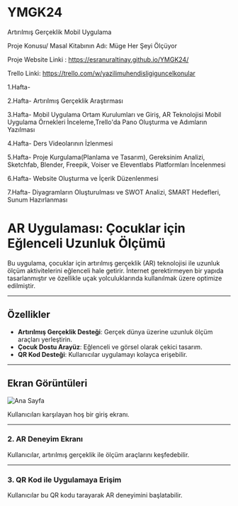# YMGK24
Artırılmış Gerçeklik Mobil Uygulama

Proje Konusu/ Masal Kitabının Adı: Müge Her Şeyi Ölçüyor

Proje Website Linki : https://esranuraltinay.github.io/YMGK24/

Trello Linki: https://trello.com/w/yazilimuhendisligiguncelkonular

1.Hafta-

2.Hafta- Artırılmış Gerçeklik Araştırması

3.Hafta- Mobil Uygulama Ortam Kurulumları ve Giriş, AR Teknolojisi Mobil Uygulama Örnekleri İnceleme,Trello'da Pano Oluşturma ve Adımların Yazılması

4.Hafta- Ders Videolarının İzlenmesi

5.Hafta- Proje Kurgulama(Planlama ve Tasarım), Gereksinim Analizi, Sketchfab, Blender, Freepik, Voiser ve Eleventlabs Platformları İncelenmesi

6.Hafta- Website Oluşturma ve İçerik Düzenlenmesi

7.Hafta- Diyagramların Oluşturulması ve SWOT Analizi, SMART Hedefleri, Sunum Hazırlanması


# AR Uygulaması: Çocuklar için Eğlenceli Uzunluk Ölçümü

Bu uygulama, çocuklar için artırılmış gerçeklik (AR) teknolojisi ile uzunluk ölçüm aktivitelerini eğlenceli hale getirir. İnternet gerektirmeyen bir yapıda tasarlanmıştır ve özellikle uçak yolculuklarında kullanılmak üzere optimize edilmiştir.

---

## Özellikler

- **Artırılmış Gerçeklik Desteği**: Gerçek dünya üzerine uzunluk ölçüm araçları yerleştirin.
- **Çocuk Dostu Arayüz**: Eğlenceli ve görsel olarak çekici tasarım.
- **QR Kod Desteği**: Kullanıcılar uygulamayı kolayca erişebilir.

---

## Ekran Görüntüleri

![Ana Sayfa](görseller/anasayfa_1.png)

Kullanıcıları karşılayan hoş bir giriş ekranı.


---

### 2. AR Deneyim Ekranı
Kullanıcılar, artırılmış gerçeklik ile ölçüm araçlarını keşfedebilir.


---

### 3. QR Kod ile Uygulamaya Erişim
Kullanıcılar bu QR kodu tarayarak AR deneyimini başlatabilir.




